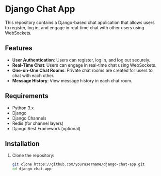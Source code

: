 # Django Chat App

This repository contains a Django-based chat application that allows users to register, log in, and engage in real-time chat with other users using WebSockets.

## Features

- **User Authentication**: Users can register, log in, and log out securely.
- **Real-Time Chat**: Users can engage in real-time chat using WebSockets.
- **One-on-One Chat Rooms**: Private chat rooms are created for users to chat with each other.
- **Message History**: View message history in each chat room.

## Requirements

- Python 3.x
- Django
- Django Channels
- Redis (for channel layers)
- Django Rest Framework (optional)

## Installation

1. Clone the repository:

   ```bash
   git clone https://github.com/yourusername/django-chat-app.git
   cd django-chat-app
